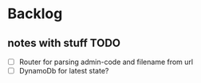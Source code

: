 # Backlog
## notes with stuff TODO

- [ ] Router for parsing admin-code and filename from url
- [ ] DynamoDb for latest state?
